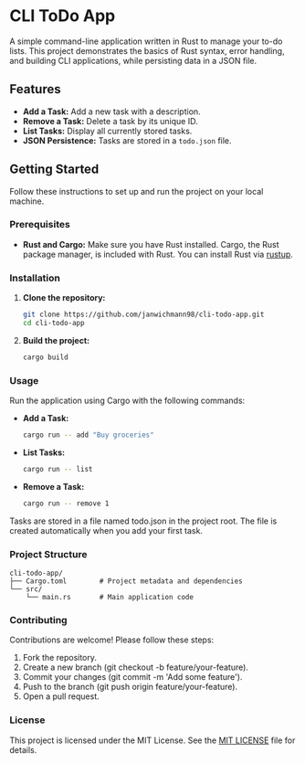 # CLI ToDo App

A simple command-line application written in Rust to manage your to-do lists. This project demonstrates the basics of Rust syntax, error handling, and building CLI applications, while persisting data in a JSON file.

## Features

- **Add a Task:** Add a new task with a description.
- **Remove a Task:** Delete a task by its unique ID.
- **List Tasks:** Display all currently stored tasks.
- **JSON Persistence:** Tasks are stored in a `todo.json` file.

## Getting Started

Follow these instructions to set up and run the project on your local machine.

### Prerequisites

- **Rust and Cargo:** Make sure you have Rust installed. Cargo, the Rust package manager, is included with Rust. You can install Rust via [rustup](https://rustup.rs/).

### Installation

1. **Clone the repository:**
   ```bash
   git clone https://github.com/janwichmann98/cli-todo-app.git
   cd cli-todo-app

2. **Build the project:**
   ```Bash
   cargo build

### Usage
Run the application using Cargo with the following commands:

- **Add a Task:**
  ```Bash
  cargo run -- add "Buy groceries"
  
- **List Tasks:**
  ```Bash
  cargo run -- list
  
- **Remove a Task:**
  ```Bash
  cargo run -- remove 1

Tasks are stored in a file named todo.json in the project root. The file is created automatically when you add your first task.

### Project Structure
```
cli-todo-app/
├── Cargo.toml        # Project metadata and dependencies
└── src/
    └── main.rs       # Main application code
```

### Contributing
Contributions are welcome! Please follow these steps:

1. Fork the repository.
2. Create a new branch (git checkout -b feature/your-feature).
3. Commit your changes (git commit -m 'Add some feature').
4. Push to the branch (git push origin feature/your-feature).
5. Open a pull request.

### License
This project is licensed under the MIT License. See the [MIT LICENSE](LICENSE) file for details.
